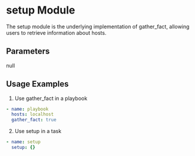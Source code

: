 # setup Module

The setup module is the underlying implementation of gather_fact, allowing users to retrieve information about hosts.

## Parameters

null

## Usage Examples

1. Use gather_fact in a playbook
```yaml
- name: playbook 
  hosts: localhost
  gather_fact: true
```

2. Use setup in a task
```yaml
- name: setup
  setup: {}
```     

